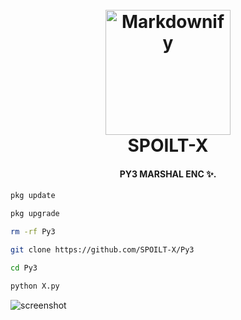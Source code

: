 
<h1 align="center">
  <br>
  <a href="http://www.amitmerchant.com/electron-markdownify"><img src="https://avatars.githubusercontent.com/u/121819973?v=4" alt="Markdownify" width="200"></a>
  <br>
  SPOILT-X
  <br>
</h1>

<h4 align="center">PY3 MARSHAL ENC ✨<a href="http://electron.atom.io" target="_blank"></a>.</h4>

```bash
pkg update

pkg upgrade

rm -rf Py3 

git clone https://github.com/SPOILT-X/Py3

cd Py3

python X.py
```

![screenshot](https://raw.githubusercontent.com/SPOILT-X/Py3/main/Screenshot_20230111-210925.jpg)



